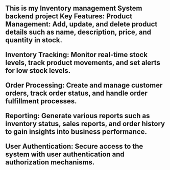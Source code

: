 <h2>This is my Inventory management System backend project 
  Key Features:
Product Management: Add, update, and delete product details such as name, description, price, and quantity in stock.
  
Inventory Tracking: Monitor real-time stock levels, track product movements, and set alerts for low stock levels.

Order Processing: Create and manage customer orders, track order status, and handle order fulfillment processes.

Reporting: Generate various reports such as inventory status, sales reports, and order history to gain insights into business performance.

User Authentication: Secure access to the system with user authentication and authorization mechanisms.

</h2>

